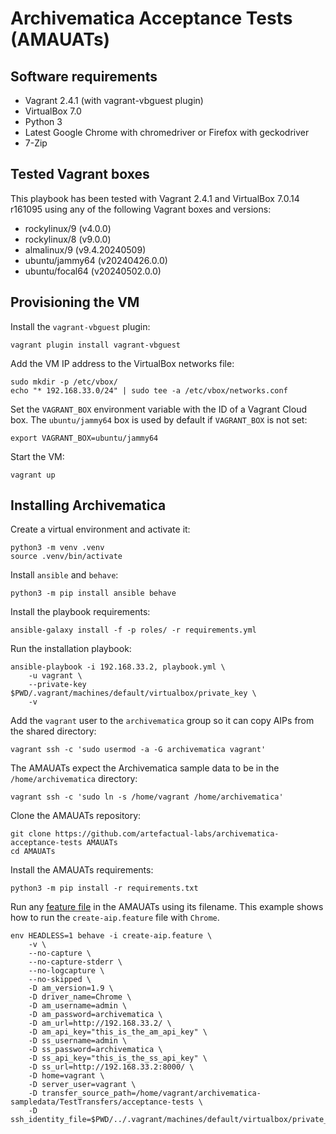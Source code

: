 # Archivematica Acceptance Tests (AMAUATs)

## Software requirements

- Vagrant 2.4.1 (with vagrant-vbguest plugin)
- VirtualBox 7.0
- Python 3
- Latest Google Chrome with chromedriver or Firefox with geckodriver
- 7-Zip

## Tested Vagrant boxes

This playbook has been tested with Vagrant 2.4.1 and VirtualBox 7.0.14 r161095
using any of the following Vagrant boxes and versions:

- rockylinux/9 (v4.0.0)
- rockylinux/8 (v9.0.0)
- almalinux/9 (v9.4.20240509)
- ubuntu/jammy64 (v20240426.0.0)
- ubuntu/focal64 (v20240502.0.0)

## Provisioning the VM

Install the `vagrant-vbguest` plugin:

```shell
vagrant plugin install vagrant-vbguest
```

Add the VM IP address to the VirtualBox networks file:

```shell
sudo mkdir -p /etc/vbox/
echo "* 192.168.33.0/24" | sudo tee -a /etc/vbox/networks.conf
```

Set the `VAGRANT_BOX` environment variable with the ID of a Vagrant Cloud
box. The `ubuntu/jammy64` box is used by default if `VAGRANT_BOX` is not set:

```shell
export VAGRANT_BOX=ubuntu/jammy64
```

Start the VM:

```shell
vagrant up
```

## Installing Archivematica

Create a virtual environment and activate it:

```shell
python3 -m venv .venv
source .venv/bin/activate
```

Install `ansible` and `behave`:

```shell
python3 -m pip install ansible behave
```

Install the playbook requirements:

```shell
ansible-galaxy install -f -p roles/ -r requirements.yml
```

Run the installation playbook:

```shell
ansible-playbook -i 192.168.33.2, playbook.yml \
    -u vagrant \
    --private-key $PWD/.vagrant/machines/default/virtualbox/private_key \
    -v
```

Add the `vagrant` user to the `archivematica` group so it can copy AIPs
from the shared directory:

```shell
vagrant ssh -c 'sudo usermod -a -G archivematica vagrant'
```

The AMAUATs expect the Archivematica sample data to be in the
`/home/archivematica` directory:

```shell
vagrant ssh -c 'sudo ln -s /home/vagrant /home/archivematica'
```

Clone the AMAUATs repository:

```shell
git clone https://github.com/artefactual-labs/archivematica-acceptance-tests AMAUATs
cd AMAUATs
```

Install the AMAUATs requirements:

```shell
python3 -m pip install -r requirements.txt
```

Run any [feature file](https://github.com/artefactual-labs/archivematica-acceptance-tests/tree/qa/1.x/features/black_box)
in the AMAUATs using its filename. This example shows how to run the
`create-aip.feature` file with `Chrome`.

```shell
env HEADLESS=1 behave -i create-aip.feature \
    -v \
    --no-capture \
    --no-capture-stderr \
    --no-logcapture \
    --no-skipped \
    -D am_version=1.9 \
    -D driver_name=Chrome \
    -D am_username=admin \
    -D am_password=archivematica \
    -D am_url=http://192.168.33.2/ \
    -D am_api_key="this_is_the_am_api_key" \
    -D ss_username=admin \
    -D ss_password=archivematica \
    -D ss_api_key="this_is_the_ss_api_key" \
    -D ss_url=http://192.168.33.2:8000/ \
    -D home=vagrant \
    -D server_user=vagrant \
    -D transfer_source_path=/home/vagrant/archivematica-sampledata/TestTransfers/acceptance-tests \
    -D ssh_identity_file=$PWD/../.vagrant/machines/default/virtualbox/private_key
```
